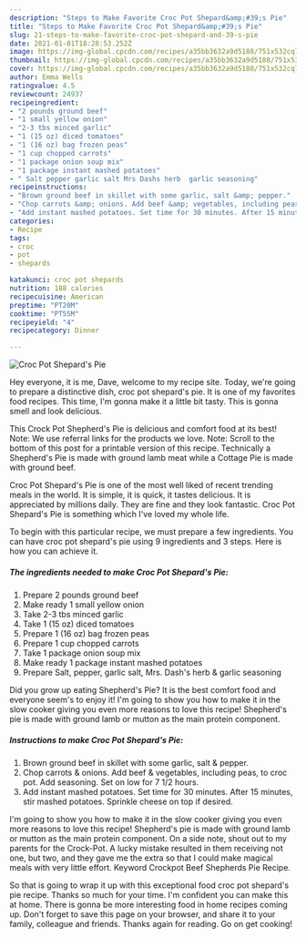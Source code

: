 ```yaml
---
description: "Steps to Make Favorite Croc Pot Shepard&amp;#39;s Pie"
title: "Steps to Make Favorite Croc Pot Shepard&amp;#39;s Pie"
slug: 21-steps-to-make-favorite-croc-pot-shepard-and-39-s-pie
date: 2021-01-01T18:28:53.252Z
image: https://img-global.cpcdn.com/recipes/a35bb3632a9d5188/751x532cq70/croc-pot-shepards-pie-recipe-main-photo.jpg
thumbnail: https://img-global.cpcdn.com/recipes/a35bb3632a9d5188/751x532cq70/croc-pot-shepards-pie-recipe-main-photo.jpg
cover: https://img-global.cpcdn.com/recipes/a35bb3632a9d5188/751x532cq70/croc-pot-shepards-pie-recipe-main-photo.jpg
author: Emma Wells
ratingvalue: 4.5
reviewcount: 24937
recipeingredient:
- "2 pounds ground beef"
- "1 small yellow onion"
- "2-3 tbs minced garlic"
- "1 (15 oz) diced tomatoes"
- "1 (16 oz) bag frozen peas"
- "1 cup chopped carrots"
- "1 package onion soup mix"
- "1 package instant mashed potatoes"
- " Salt pepper garlic salt Mrs Dashs herb  garlic seasoning"
recipeinstructions:
- "Brown ground beef in skillet with some garlic, salt &amp; pepper."
- "Chop carrots &amp; onions. Add beef &amp; vegetables, including peas, to croc pot. Add seasoning. Set on low for 7 1/2 hours."
- "Add instant mashed potatoes. Set time for 30 minutes. After 15 minutes, stir mashed potatoes. Sprinkle cheese on top if desired."
categories:
- Recipe
tags:
- croc
- pot
- shepards

katakunci: croc pot shepards 
nutrition: 188 calories
recipecuisine: American
preptime: "PT20M"
cooktime: "PT55M"
recipeyield: "4"
recipecategory: Dinner

---
```



![Croc Pot Shepard&#39;s Pie](https://img-global.cpcdn.com/recipes/a35bb3632a9d5188/751x532cq70/croc-pot-shepards-pie-recipe-main-photo.jpg)

Hey everyone, it is me, Dave, welcome to my recipe site. Today, we're going to prepare a distinctive dish, croc pot shepard&#39;s pie. It is one of my favorites food recipes. This time, I'm gonna make it a little bit tasty. This is gonna smell and look delicious.

This Crock Pot Shepherd&#39;s Pie is delicious and comfort food at its best! Note: We use referral links for the products we love. Note: Scroll to the bottom of this post for a printable version of this recipe. Technically a Shepherd&#39;s Pie is made with ground lamb meat while a Cottage Pie is made with ground beef.

Croc Pot Shepard&#39;s Pie is one of the most well liked of recent trending meals in the world. It is simple, it is quick, it tastes delicious. It is appreciated by millions daily. They are fine and they look fantastic. Croc Pot Shepard&#39;s Pie is something which I've loved my whole life.


To begin with this particular recipe, we must prepare a few ingredients. You can have croc pot shepard&#39;s pie using 9 ingredients and 3 steps. Here is how you can achieve it.

<!--inarticleads1-->

##### The ingredients needed to make Croc Pot Shepard&#39;s Pie:

1. Prepare 2 pounds ground beef
1. Make ready 1 small yellow onion
1. Take 2-3 tbs minced garlic
1. Take 1 (15 oz) diced tomatoes
1. Prepare 1 (16 oz) bag frozen peas
1. Prepare 1 cup chopped carrots
1. Take 1 package onion soup mix
1. Make ready 1 package instant mashed potatoes
1. Prepare  Salt, pepper, garlic salt, Mrs. Dash&#39;s herb &amp; garlic seasoning


Did you grow up eating Shepherd&#39;s Pie? It is the best comfort food and everyone seem&#39;s to enjoy it! I&#39;m going to show you how to make it in the slow cooker giving you even more reasons to love this recipe! Shepherd&#39;s pie is made with ground lamb or mutton as the main protein component. 

<!--inarticleads2-->

##### Instructions to make Croc Pot Shepard&#39;s Pie:

1. Brown ground beef in skillet with some garlic, salt &amp; pepper.
1. Chop carrots &amp; onions. Add beef &amp; vegetables, including peas, to croc pot. Add seasoning. Set on low for 7 1/2 hours.
1. Add instant mashed potatoes. Set time for 30 minutes. After 15 minutes, stir mashed potatoes. Sprinkle cheese on top if desired.


I&#39;m going to show you how to make it in the slow cooker giving you even more reasons to love this recipe! Shepherd&#39;s pie is made with ground lamb or mutton as the main protein component. On a side note, shout out to my parents for the Crock-Pot. A lucky mistake resulted in them receiving not one, but two, and they gave me the extra so that I could make magical meals with very little effort. Keyword Crockpot Beef Shepherds Pie Recipe. 

So that is going to wrap it up with this exceptional food croc pot shepard&#39;s pie recipe. Thanks so much for your time. I'm confident you can make this at home. There is gonna be more interesting food in home recipes coming up. Don't forget to save this page on your browser, and share it to your family, colleague and friends. Thanks again for reading. Go on get cooking!
